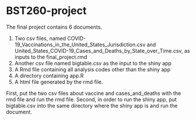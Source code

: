 # BST260-project
The final project contains 6 documents.
1. Two csv files, named COVID-19_Vaccinations_in_the_United_States_Jurisdiction.csv and United_States_COVID-19_Cases_and_Deaths_by_State_over_Time.csv, as inputs to the final_project.rmd
2. Another csv file named bigtable.csv as the input to the shiny app
3. A Rmd file containing all analysis codes other than the shiny app
4. A directory containing app.R
5. A html file generated by the rmd file.

First, put the two csv files about vaccine and cases_and_deaths with the rmd file and run the rmd file.
Second, in order to run the shiny app, put bigtable.csv into the same directory where the shiny app is and run the document.
